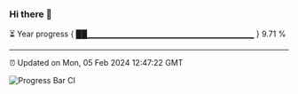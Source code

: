 ### Hi there 👋

⏳ Year progress { ██▁▁▁▁▁▁▁▁▁▁▁▁▁▁▁▁▁▁▁▁▁▁▁▁▁▁▁▁ } 9.71 %

---

⏰ Updated on Mon, 05 Feb 2024 12:47:22 GMT

![Progress Bar CI](https://github.com/IshwaranRudhara/GIT-ACTION/workflows/Progress%20Bar%20CI/badge.svg)
